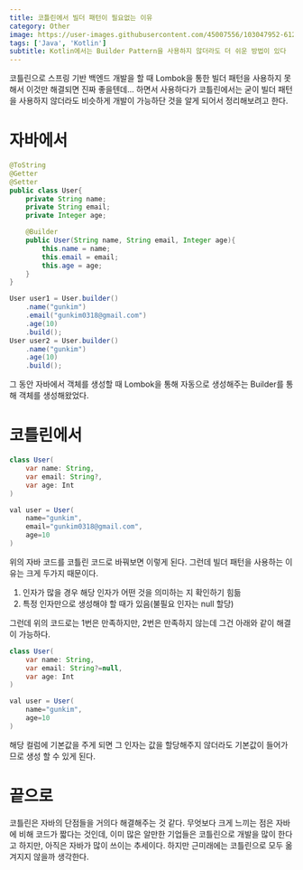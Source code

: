 ```yaml
---
title: 코틀린에서 빌더 패턴이 필요없는 이유
category: Other
image: https://user-images.githubusercontent.com/45007556/103047952-61210480-45d0-11eb-81e6-c7c7ffc8540a.png
tags: ['Java', 'Kotlin']
subtitle: Kotlin에서는 Builder Pattern을 사용하지 않더라도 더 쉬운 방법이 있다
---
```

코틀린으로 스프링 기반 백엔드 개발을 할 때 Lombok을 통한 빌더 패턴을 사용하지 못해서 이것만 해결되면 진짜 좋을텐데... 하면서 사용하다가 코틀린에서는 굳이 빌더 패턴을 사용하지 않더라도 비슷하게 개발이 가능하단 것을 알게 되어서 정리해보려고 한다.

# 자바에서
```java
@ToString
@Getter
@Setter
public class User{
    private String name;
    private String email;
    private Integer age;

    @Builder
    public User(String name, String email, Integer age){
        this.name = name;
        this.email = email;
        this.age = age;
    }
}
```
```java
User user1 = User.builder()
    .name("gunkim")
    .email("gunkim0318@gmail.com")
    .age(10)
    .build();
User user2 = User.builder()
    .name("gunkim")
    .age(10)
    .build();
```
그 동안 자바에서 객체를 생성할 때 Lombok을 통해 자동으로 생성해주는 Builder를 통해 객체를 생성해왔었다.

# 코틀린에서
```java
class User(
    var name: String,
    var email: String?,
    var age: Int
)
```
```java
val user = User(
    name="gunkim",
    email="gunkim0318@gmail.com",
    age=10
)
```
위의 자바 코드를 코틀린 코드로 바꿔보면 이렇게 된다. 그런데 빌더 패턴을 사용하는 이유는 크게 두가지 때문이다.
1. 인자가 많을 경우 해당 인자가 어떤 것을 의미하는 지 확인하기 힘듦
2. 특정 인자만으로 생성해야 할 때가 있음(불필요 인자는 null 할당)

그런데 위의 코드로는 1번은 만족하지만, 2번은 만족하지 않는데 그건 아래와 같이 해결이 가능하다.
```java
class User(
    var name: String,
    var email: String?=null,
    var age: Int
)
```
```java
val user = User(
    name="gunkim",
    age=10
)
```
해당 컬럼에 기본값을 주게 되면 그 인자는 값을 할당해주지 않더라도 기본값이 들어가므로 생성 할 수 있게 된다.

# 끝으로
코틀린은 자바의 단점들을 거의다 해결해주는 것 같다. 무엇보다 크게 느끼는 점은 자바에 비해 코드가 짧다는 것인데, 이미 많은 알만한 기업들은 코틀린으로 개발을 많이 한다고 하지만, 아직은 자바가 많이 쓰이는 추세이다. 하지만 근미래에는 코틀린으로 모두 옮겨지지 않을까 생각한다.